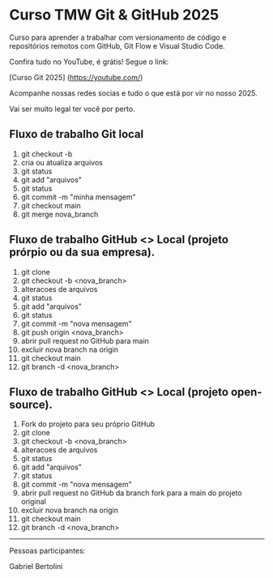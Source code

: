# Curso TMW Git & GitHub 2025

Curso para aprender a trabalhar com versionamento de código e repositórios remotos com GitHub, Git Flow e Visual Studio Code.


Confira tudo no YouTube, é grátis! Segue o link:

[Curso Git 2025] (https://youtube.com/)

Acompanhe nossas redes socias e tudo o que está por vir no nosso 2025.

Vai ser muito legal ter você por perto.

## Fluxo de trabalho Git local

1. git checkout -b <nova branch>
2. cria ou atualiza arquivos
3. git status
4. git add "arquivos"
5. git status
6. git commit -m "minha mensagem"
7. git checkout main
8. git merge nova_branch

## Fluxo de trabalho GitHub <> Local (projeto prórpio ou da sua empresa).

1. git clone <endereco do projeto>
2. git checkout -b <nova_branch>
3. alteracoes de arquivos
4. git status
5. git add "arquivos"
6. git status
7. git commit -m "nova mensagem"
8. git push origin <nova_branch>
9. abrir pull request no GitHub para main
10. excluir nova branch na origin
11. git checkout main
12. git branch -d <nova_branch>

## Fluxo de trabalho GitHub <> Local (projeto open-source).

1. Fork do projeto para seu próprio GitHub
2. git clone <endereco do projeto fork>
3. git checkout -b <nova_branch>
4. alteracoes de arquivos
5. git status
6. git add "arquivos"
7. git status
8. git commit -m "nova mensagem"
10. abrir pull request no GitHub da branch fork para a main do projeto original
11. excluir nova branch na origin
12. git checkout main
13. git branch -d <nova_branch>
-----

Pessoas participantes:


Gabriel Bertolini